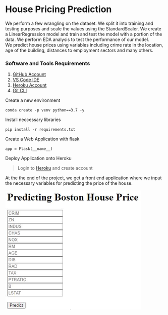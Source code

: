 # House Pricing Prediction

We perform a few wrangling on the dataset. We split it into training and testing purposes and scale the values using the StandardScaler. We create a LinearRegression model and train and test the model with a portion of the data. We perform EDA analysis to test the performance of our model.<br>
We predict house prices using variables including crime rate in the location, age of the building, distances to employment sectors and many others.

### Software and Tools Requirements

1. [GitHub Account](https://github.com)
2. [VS Code IDE](https://code.visualstudio.com)
3. [Heroku Account](https://heroku.com)
4. [Git CLI](https://git-scm.com/book/en/v2/Getting-Started-The-Command-Line)

Create a new environment

```
conda create -p venv python==3.7 -y
```

Install neccessary libraries

```
pip install -r requirements.txt
```

Create a Web Application with flask

```
app = Flask(__name__)
```

Deploy Application onto Heroku

> Login to [Heroku](https://heroku.com) and create account

At the the end of the project, we get a front end application where we
input the necessary variables for predicting the price of the house.
<br>

![Image](Capture.JPG?)
